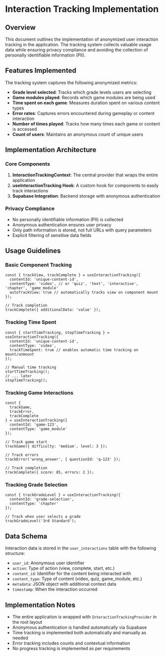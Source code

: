 # Interaction Tracking Implementation

## Overview

This document outlines the implementation of anonymized user interaction tracking in the application. The tracking system collects valuable usage data while ensuring privacy compliance and avoiding the collection of personally identifiable information (PII).

## Features Implemented

The tracking system captures the following anonymized metrics:

- **Grade level selected**: Tracks which grade levels users are selecting
- **Game modules played**: Records which game modules are being used
- **Time spent on each game**: Measures duration spent on various content types
- **Error rates**: Captures errors encountered during gameplay or content interaction
- **Number of times played**: Tracks how many times each game or content is accessed
- **Count of users**: Maintains an anonymous count of unique users

## Implementation Architecture

### Core Components

1. **InteractionTrackingContext**: The central provider that wraps the entire application
2. **useInteractionTracking Hook**: A custom hook for components to easily track interactions
3. **Supabase Integration**: Backend storage with anonymous authentication

### Privacy Compliance

- No personally identifiable information (PII) is collected
- Anonymous authentication ensures user privacy
- Only path information is stored, not full URLs with query parameters
- Explicit filtering of sensitive data fields

## Usage Guidelines

### Basic Component Tracking

```tsx
const { trackView, trackComplete } = useInteractionTracking({
  contentId: 'unique-content-id',
  contentType: 'video', // or 'quiz', 'text', 'interactive', 'chapter', 'game_module'
  autoTrackView: true // automatically tracks view on component mount
});

// Track completion
trackComplete({ additionalData: 'value' });
```

### Tracking Time Spent

```tsx
const { startTimeTracking, stopTimeTracking } = useInteractionTracking({
  contentId: 'unique-content-id',
  contentType: 'video',
  trackTimeSpent: true // enables automatic time tracking on mount/unmount
});

// Manual time tracking
startTimeTracking();
// ... later
stopTimeTracking();
```

### Tracking Game Interactions

```tsx
const { 
  trackGame, 
  trackError, 
  trackComplete 
} = useInteractionTracking({
  contentId: 'game-123',
  contentType: 'game_module'
});

// Track game start
trackGame({ difficulty: 'medium', level: 3 });

// Track errors
trackError('wrong_answer', { questionId: 'q-123' });

// Track completion
trackComplete({ score: 85, errors: 2 });
```

### Tracking Grade Selection

```tsx
const { trackGradeLevel } = useInteractionTracking({
  contentId: 'grade-selection',
  contentType: 'chapter'
});

// Track when user selects a grade
trackGradeLevel('3rd Standard');
```

## Data Schema

Interaction data is stored in the `user_interactions` table with the following structure:

- `user_id`: Anonymous user identifier
- `action`: Type of action (view, complete, start, etc.)
- `content_id`: Identifier for the content being interacted with
- `content_type`: Type of content (video, quiz, game_module, etc.)
- `metadata`: JSON object with additional context data
- `timestamp`: When the interaction occurred

## Implementation Notes

- The entire application is wrapped with `InteractionTrackingProvider` in the root layout
- Anonymous authentication is handled automatically via Supabase
- Time tracking is implemented both automatically and manually as needed
- Error tracking includes counts and contextual information
- No progress tracking is implemented as per requirements